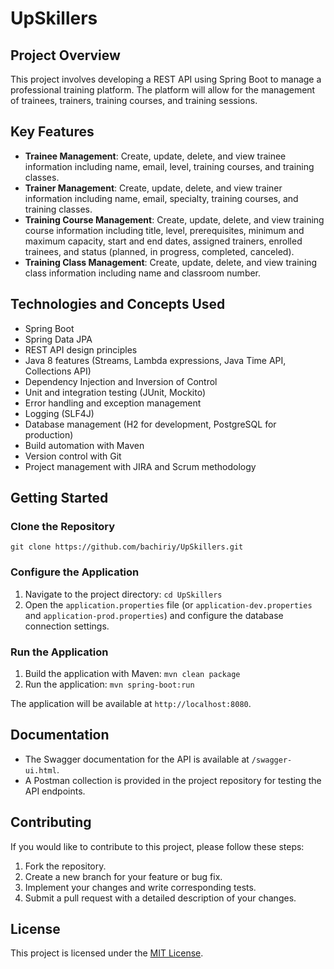 #  UpSkillers

## Project Overview
This project involves developing a REST API using Spring Boot to manage a professional training platform. The platform will allow for the management of trainees, trainers, training courses, and training sessions.

## Key Features
- **Trainee Management**: Create, update, delete, and view trainee information including name, email, level, training courses, and training classes.
- **Trainer Management**: Create, update, delete, and view trainer information including name, email, specialty, training courses, and training classes.
- **Training Course Management**: Create, update, delete, and view training course information including title, level, prerequisites, minimum and maximum capacity, start and end dates, assigned trainers, enrolled trainees, and status (planned, in progress, completed, canceled).
- **Training Class Management**: Create, update, delete, and view training class information including name and classroom number.

## Technologies and Concepts Used
- Spring Boot
- Spring Data JPA
- REST API design principles
- Java 8 features (Streams, Lambda expressions, Java Time API, Collections API)
- Dependency Injection and Inversion of Control
- Unit and integration testing (JUnit, Mockito)
- Error handling and exception management
- Logging (SLF4J)
- Database management (H2 for development, PostgreSQL for production)
- Build automation with Maven
- Version control with Git
- Project management with JIRA and Scrum methodology

## Getting Started

### Clone the Repository
```
git clone https://github.com/bachiriy/UpSkillers.git
```

### Configure the Application
1. Navigate to the project directory: `cd UpSkillers`
2. Open the `application.properties` file (or `application-dev.properties` and `application-prod.properties`) and configure the database connection settings.

### Run the Application
1. Build the application with Maven: `mvn clean package`
2. Run the application: `mvn spring-boot:run`

The application will be available at `http://localhost:8080`.

## Documentation
- The Swagger documentation for the API is available at `/swagger-ui.html`.
- A Postman collection is provided in the project repository for testing the API endpoints.

## Contributing
If you would like to contribute to this project, please follow these steps:
1. Fork the repository.
2. Create a new branch for your feature or bug fix.
3. Implement your changes and write corresponding tests.
4. Submit a pull request with a detailed description of your changes.

## License
This project is licensed under the [MIT License](LICENSE).
